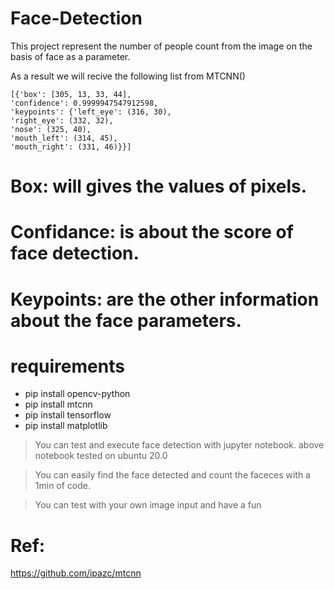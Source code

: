 # Face-Detection
This project represent the number of people count from the image on the basis of face as a parameter.



As a result we will recive the following list from MTCNN()

    [{'box': [305, 13, 33, 44],
    'confidence': 0.9999947547912598,
    'keypoints': {'left_eye': (316, 30),
    'right_eye': (332, 32), 
    'nose': (325, 40),
    'mouth_left': (314, 45), 
    'mouth_right': (331, 46)}}]
    
# Box: will gives the values of pixels.

# Confidance: is about the score of face detection.

# Keypoints: are the other information about the face parameters.


# requirements
* pip install opencv-python
* pip install mtcnn
* pip install tensorflow
* pip install matplotlib

> You can test and execute face detection with jupyter notebook.
> above notebook tested on ubuntu 20.0

>You can easily find the face detected and count the faceces with a 1min of code.

> You can test with your own image input and have a fun

# Ref: 
https://github.com/ipazc/mtcnn

